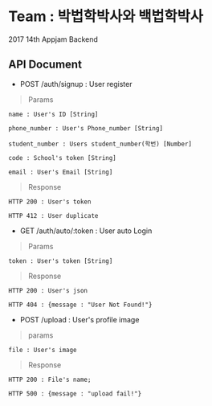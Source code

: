 # Team : 박법학박사와 백법학박사
2017 14th Appjam Backend

## API Document

* POST /auth/signup : User register

> Params

    name : User's ID [String]

    phone_number : User's Phone_number [String]

    student_number : Users student_number(학번) [Number]

    code : School's token [String]

    email : User's Email [String]

> Response

    HTTP 200 : User's token

    HTTP 412 : User duplicate


* GET /auth/auto/:token : User auto Login

> Params

    token : User's token [String]

> Response

    HTTP 200 : User's json

    HTTP 404 : {message : "User Not Found!"}


* POST /upload : User's profile image

> params

    file : User's image

> Response

    HTTP 200 : File's name;

    HTTP 500 : {message : "upload fail!"}
    

